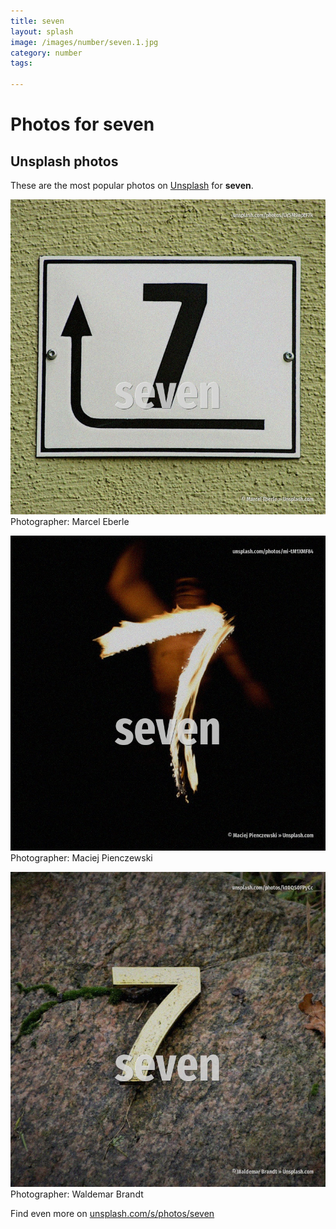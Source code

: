 ```yaml
---
title: seven
layout: splash
image: /images/number/seven.1.jpg
category: number
tags:

---
```

# Photos for seven
 
## Unsplash photos
These are the most popular photos on [Unsplash](https://unsplash.com) for **seven**.
 
![seven](/images/number/seven.1.jpg)
Photographer:  Marcel Eberle
 
![seven](/images/number/seven.2.jpg)
Photographer:  Maciej Pienczewski
 
![seven](/images/number/seven.3.jpg)
Photographer:  Waldemar Brandt
 
Find even more on [unsplash.com/s/photos/seven](https://unsplash.com/s/photos/seven)
 
